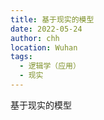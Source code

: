```yaml
---
title: 基于现实的模型
date: 2022-05-24
author: chh
location: Wuhan
tags:
  - 逻辑学（应用）
  - 现实
---
```


基于现实的模型
